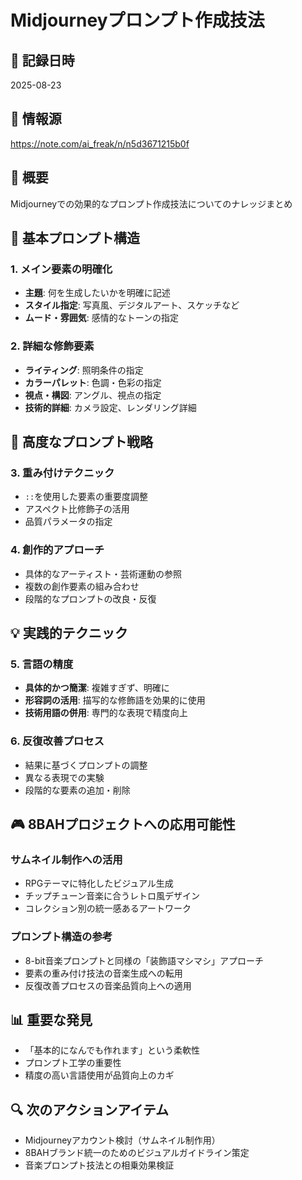 # Midjourneyプロンプト作成技法

## 📅 記録日時
2025-08-23

## 🔗 情報源
https://note.com/ai_freak/n/n5d3671215b0f

## 📝 概要
Midjourneyでの効果的なプロンプト作成技法についてのナレッジまとめ

## 🎯 基本プロンプト構造

### 1. メイン要素の明確化
- **主題**: 何を生成したいかを明確に記述
- **スタイル指定**: 写真風、デジタルアート、スケッチなど
- **ムード・雰囲気**: 感情的なトーンの指定

### 2. 詳細な修飾要素
- **ライティング**: 照明条件の指定
- **カラーパレット**: 色調・色彩の指定
- **視点・構図**: アングル、視点の指定
- **技術的詳細**: カメラ設定、レンダリング詳細

## 🔧 高度なプロンプト戦略

### 3. 重み付けテクニック
- `::`を使用した要素の重要度調整
- アスペクト比修飾子の活用
- 品質パラメータの指定

### 4. 創作的アプローチ
- 具体的なアーティスト・芸術運動の参照
- 複数の創作要素の組み合わせ
- 段階的なプロンプトの改良・反復

## 💡 実践的テクニック

### 5. 言語の精度
- **具体的かつ簡潔**: 複雑すぎず、明確に
- **形容詞の活用**: 描写的な修飾語を効果的に使用
- **技術用語の併用**: 専門的な表現で精度向上

### 6. 反復改善プロセス
- 結果に基づくプロンプトの調整
- 異なる表現での実験
- 段階的な要素の追加・削除

## 🎮 8BAHプロジェクトへの応用可能性

### サムネイル制作への活用
- RPGテーマに特化したビジュアル生成
- チップチューン音楽に合うレトロ風デザイン
- コレクション別の統一感あるアートワーク

### プロンプト構造の参考
- 8-bit音楽プロンプトと同様の「装飾語マシマシ」アプローチ
- 要素の重み付け技法の音楽生成への転用
- 反復改善プロセスの音楽品質向上への適用

## 📊 重要な発見
- 「基本的になんでも作れます」という柔軟性
- プロンプト工学の重要性
- 精度の高い言語使用が品質向上のカギ

## 🔍 次のアクションアイテム
- Midjourneyアカウント検討（サムネイル制作用）
- 8BAHブランド統一のためのビジュアルガイドライン策定
- 音楽プロンプト技法との相乗効果検証